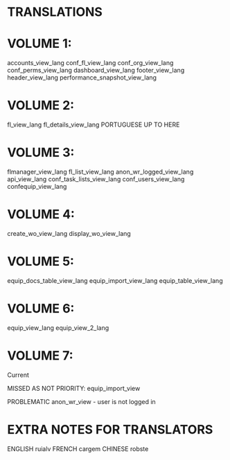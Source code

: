 # TRANSLATIONS

# VOLUME 1:
accounts_view_lang
conf_fl_view_lang
conf_org_view_lang
conf_perms_view_lang
dashboard_view_lang
footer_view_lang
header_view_lang
performance_snapshot_view_lang

# VOLUME 2:
fl_view_lang
fl_details_view_lang
PORTUGUESE UP TO HERE

# VOLUME 3:
flmanager_view_lang
fl_list_view_lang
anon_wr_logged_view_lang
api_view_lang
conf_task_lists_view_lang
conf_users_view_lang
confequip_view_lang

# VOLUME 4:
create_wo_view_lang
display_wo_view_lang

# VOLUME 5:
equip_docs_table_view_lang
equip_import_view_lang
equip_table_view_lang

# VOLUME 6:
equip_view_lang
equip_view_2_lang

# VOLUME 7:
  Current

MISSED AS NOT PRIORITY:
equip_import_view

PROBLEMATIC
anon_wr_view - user is not logged in

# EXTRA NOTES FOR TRANSLATORS
ENGLISH
ruialv
FRENCH
cargem
CHINESE
robste
